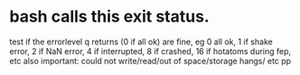 # bash calls this exit status.
test if the errorlevel q returns (0 if all ok) are fine,
eg 0 all ok,  1 if shake error, 2 if NaN error, 4 if interrupted, 8 if crashed, 16 if hotatoms during fep, etc
also important: could not write/read/out of space/storage hangs/ etc pp
